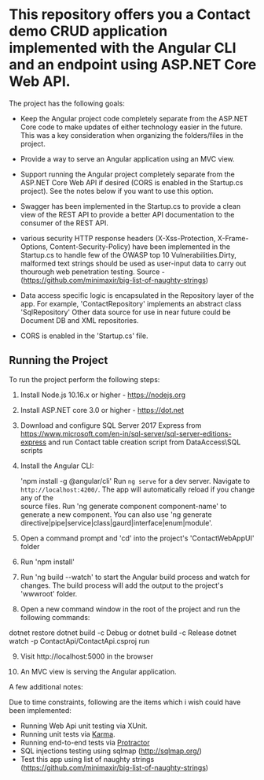 # This repository offers you a Contact demo CRUD application implemented with the Angular CLI and an endpoint using ASP.NET Core Web API.

The project has the following goals:

* Keep the Angular project code completely separate from the ASP.NET Core code to make updates of either technology easier in the future. This was a key consideration when organizing the folders/files in the project.

* Provide a way to serve an Angular application using an MVC view.

* Support running the Angular project completely separate from the ASP.NET Core Web API if desired (CORS is enabled in the Startup.cs project). See the notes below if you want to use this option.

* Swagger has been implemented in the Startup.cs to provide a clean view of the REST API to provide a better API documentation to the consumer of the REST API.

* various security HTTP response headers (X-Xss-Protection, X-Frame-Options, Content-Security-Policy) have been implemented in the Startup.cs to handle few of the OWASP top 10 Vulnerabilities.Dirty, malformed text strings should be used as user-input data to carry out thourough web penetration testing. Source - (https://github.com/minimaxir/big-list-of-naughty-strings) 

* Data access specific logic is encapsulated in the Repository layer of the app. For example, 'ContactRepository' implements an abstract class 'SqlRepository' Other data source for use in near future could be Document DB and XML repositories.

* CORS is enabled in the 'Startup.cs' file.

## Running the Project

To run the project perform the following steps:

1. Install Node.js 10.16.x or higher - https://nodejs.org

2. Install ASP.NET core 3.0 or higher - https://dot.net

3. Download and configure SQL Server 2017 Express from https://www.microsoft.com/en-in/sql-server/sql-server-editions-express and run Contact table creation script from DataAccess\SQL scripts  

4. Install the Angular CLI:

    'npm install -g @angular/cli'
    Run `ng serve` for a dev server. Navigate to `http://localhost:4200/`. The app will automatically reload if you change any of the   
    source files.
    Run 'ng generate component component-name' to generate a new component. You can also use 'ng generate     
    directive|pipe|service|class|gaurd|interface|enum|module'.

5. Open a command prompt and 'cd' into the project's 'ContactWebAppUI' folder

6. Run 'npm install'

7. Run 'ng build --watch' to start the Angular build process and watch for changes. The build process will add the output to the project's 'wwwroot' folder.

8. Open a new command window in the root of the project and run the following commands:

dotnet restore
dotnet build -c Debug or dotnet build -c Release
dotnet watch -p ContactApi/ContactApi.csproj  run

9. Visit http://localhost:5000 in the browser

10. An MVC view is serving the Angular application.

A few additional notes:

Due to time constraints, following are the items which i wish could have been implemented:

* Running Web Api unit testing via XUnit.
* Running unit tests via [Karma](https://karma-runner.github.io).
* Running end-to-end tests via [Protractor](http://www.protractortest.org/)
* SQL injections testing using sqlmap (http://sqlmap.org/)
* Test this app using list of naughty strings (https://github.com/minimaxir/big-list-of-naughty-strings)
